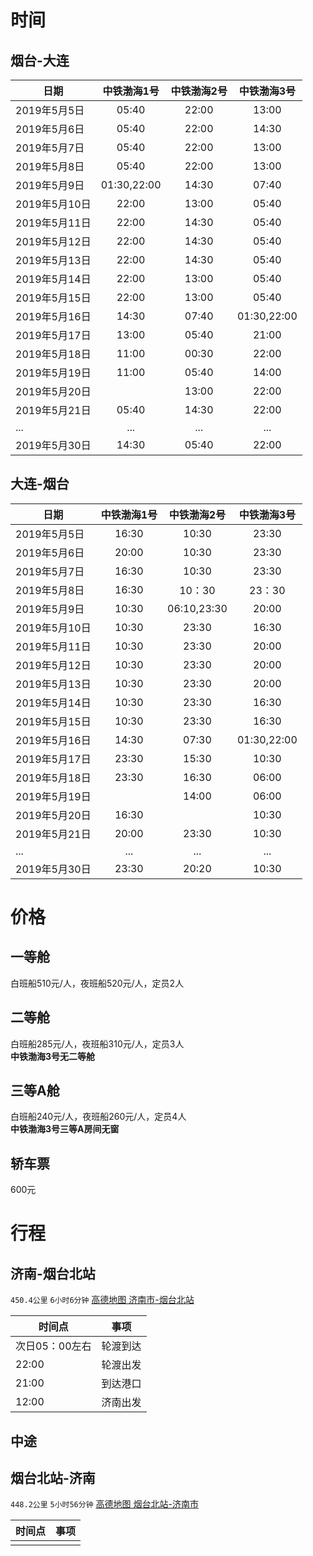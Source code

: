 # 时间

## 烟台-大连

| 日期         |    中铁渤海1号   | 中铁渤海2号 |    中铁渤海3号   |
| ---------- | :---------: | :----: | :---------: |
| 2019年5月5日  |    05:40    |  22:00 |    13:00    |
| 2019年5月6日  |    05:40    |  22:00 |    14:30    |
| 2019年5月7日  |    05:40    |  22:00 |    13:00    |
| 2019年5月8日  |    05:40    |  22:00 |    13:00    |
| 2019年5月9日  | 01:30,22:00 |  14:30 |    07:40    |
| 2019年5月10日 |    22:00    |  13:00 |    05:40    |
| 2019年5月11日 |    22:00    |  14:30 |    05:40    |
| 2019年5月12日 |    22:00    |  14:30 |    05:40    |
| 2019年5月13日 |    22:00    |  14:30 |    05:40    |
| 2019年5月14日 |    22:00    |  13:00 |    05:40    |
| 2019年5月15日 |    22:00    |  13:00 |    05:40    |
| 2019年5月16日 |    14:30    |  07:40 | 01:30,22:00 |
| 2019年5月17日 |    13:00    |  05:40 |    21:00    |
| 2019年5月18日 |    11:00    |  00:30 |    22:00    |
| 2019年5月19日 |    11:00    |  05:40 |    14:00    |
| 2019年5月20日 |             |  13:00 |    22:00    |
| 2019年5月21日 |    05:40    |  14:30 |    22:00    |
| ...        |     ...     |   ...  |     ...     |
| 2019年5月30日 |    14:30    |  05:40 |    22:00    |

## 大连-烟台

| 日期         | 中铁渤海1号 |    中铁渤海2号   |    中铁渤海3号   |
| ---------- | :----: | :---------: | :---------: |
| 2019年5月5日  |  16:30 |    10:30    |    23:30    |
| 2019年5月6日  |  20:00 |    10:30    |    23:30    |
| 2019年5月7日  |  16:30 |    10:30    |    23:30    |
| 2019年5月8日  |  16:30 |    10：30    |    23：30    |
| 2019年5月9日  |  10:30 | 06:10,23:30 |    20:00    |
| 2019年5月10日 |  10:30 |    23:30    |    16:30    |
| 2019年5月11日 |  10:30 |    23:30    |    20:00    |
| 2019年5月12日 |  10:30 |    23:30    |    20:00    |
| 2019年5月13日 |  10:30 |    23:30    |    20:00    |
| 2019年5月14日 |  10:30 |    23:30    |    16:30    |
| 2019年5月15日 |  10:30 |    23:30    |    16:30    |
| 2019年5月16日 |  14:30 |    07:30    | 01:30,22:00 |
| 2019年5月17日 |  23:30 |    15:30    |    10:30    |
| 2019年5月18日 |  23:30 |    16:30    |    06:00    |
| 2019年5月19日 |        |    14:00    |    06:00    |
| 2019年5月20日 |  16:30 |             |    10:30    |
| 2019年5月21日 |  20:00 |    23:30    |    10:30    |
| ...        |   ...  |     ...     |     ...     |
| 2019年5月30日 |  23:30 |    20:20    |    10:30    |

# 价格

## 一等舱

白班船510元/人，夜班船520元/人，定员2人

## 二等舱

白班船285元/人，夜班船310元/人，定员3人<br>
**中铁渤海3号无二等舱**

## 三等A舱

白班船240元/人，夜班船260元/人，定员4人<br>
**中铁渤海3号三等A房间无窗**

## 轿车票

600元

# 行程

## 济南-烟台北站

`450.4公里` `6小时6分钟` [高德地图 济南市-烟台北站](https://ditu.amap.com/dir?from%5Badcode%5D=370100&from%5Bname%5D=%E5%B1%B1%E4%B8%9C%E7%9C%81%E6%B5%8E%E5%8D%97%E5%B8%82&from%5Bid%5D=3701001559135165460&from%5Bpoitype%5D=&from%5Blnglat%5D=117.12009799999998%2C36.6512&from%5Bmodxy%5D=&to%5Bname%5D=%E7%83%9F%E5%8F%B0%E5%8C%97%E7%AB%99&to%5Blnglat%5D=121.390375%2C37.588608&to%5Bid%5D=B02170RTR6-to&to%5Bpoitype%5D=&to%5Badcode%5D=370600&to%5Bmodxy%5D=121.390375%2C37.588608&type=car&policy=1)

| 时间点       | 事项   |
| --------- | ---- |
| 次日05：00左右 | 轮渡到达 |
| 22:00     | 轮渡出发 |
| 21:00     | 到达港口 |
| 12:00     | 济南出发 |

## 中途

## 烟台北站-济南

`448.2公里` `5小时56分钟` [高德地图 烟台北站-济南市](https://ditu.amap.com/dir?from%5Bname%5D=%E7%83%9F%E5%8F%B0%E5%8C%97%E7%AB%99&from%5Blnglat%5D=121.390375%2C37.588608&from%5Bid%5D=B02170RTR6-from&from%5Bpoitype%5D=&from%5Badcode%5D=370600&from%5Bmodxy%5D=121.390375%2C37.588608&to%5Badcode%5D=370100&to%5Bname%5D=%E5%B1%B1%E4%B8%9C%E7%9C%81%E6%B5%8E%E5%8D%97%E5%B8%82&to%5Bid%5D=3701001559135278518&to%5Bpoitype%5D=&to%5Blnglat%5D=117.12009799999998%2C36.6512&to%5Bmodxy%5D=&type=car&policy=1)

| 时间点 | 事项  |
| --- | --- |
|     |     |
